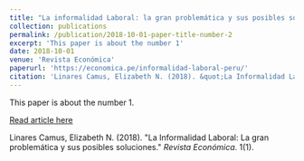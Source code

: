 ```yaml
---
title: "La informalidad Laboral: la gran problemática y sus posibles soluciones"
collection: publications
permalink: /publication/2018-10-01-paper-title-number-2
excerpt: 'This paper is about the number 1'
date: 2018-10-01
venue: 'Revista Económica'
paperurl: 'https://economica.pe/informalidad-laboral-peru/'
citation: 'Linares Camus, Elizabeth N. (2018). &quot;La Informalidad Laboral: La gran problemática y sus posibles soluciones.&quot; <i>Revista Económica</i>. 1(1).'
---
```

This paper is about the number 1.

[Read article here](https://economica.pe/informalidad-laboral-peru/)

Linares Camus, Elizabeth N. (2018). "La Informalidad Laboral: La gran problemática y sus posibles soluciones." <i>Revista Económica</i>. 1(1).